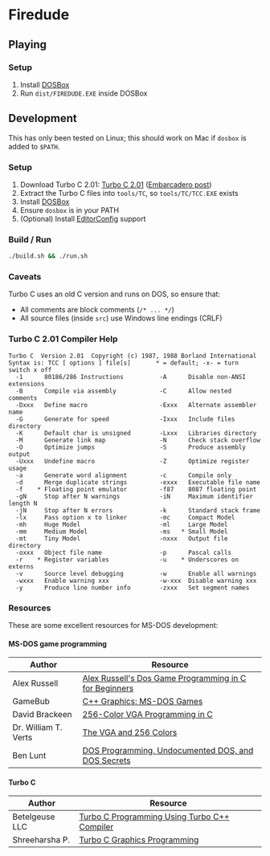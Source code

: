 # Firedude

## Playing

### Setup

1. Install [DOSBox](https://www.dosbox.com/)
2. Run `dist/FIREDUDE.EXE` inside DOSBox

## Development

This has only been tested on Linux; this should work on Mac if `dosbox` is added to `$PATH`.

### Setup

1. Download Turbo C 2.01: [Turbo C 2.01](https://cc.embarcadero.com/item/25636) ([Embarcadero post](https://edn.embarcadero.com/article/20841))
2. Extract the Turbo C files into `tools/TC`, so `tools/TC/TCC.EXE` exists
3. Install [DOSBox](https://www.dosbox.com/)
4. Ensure `dosbox` is in your PATH
5. (Optional) Install [EditorConfig](https://editorconfig.org) support

### Build / Run

```bash
./build.sh && ./run.sh
```

### Caveats

Turbo C uses an old C version and runs on DOS, so ensure that:

-   All comments are block comments (`/* ... */`)
-   All source files (inside `src`) use Windows line endings (CRLF)

### Turbo C 2.01 Compiler Help

```
Turbo C  Version 2.01  Copyright (c) 1987, 1988 Borland International
Syntax is: TCC [ options ] file[s]       * = default; -x- = turn switch x off
  -1      80186/286 Instructions          -A      Disable non-ANSI extensions
  -B      Compile via assembly            -C      Allow nested comments
  -Dxxx   Define macro                    -Exxx   Alternate assembler name
  -G      Generate for speed              -Ixxx   Include files directory
  -K      Default char is unsigned        -Lxxx   Libraries directory
  -M      Generate link map               -N      Check stack overflow
  -O      Optimize jumps                  -S      Produce assembly output
  -Uxxx   Undefine macro                  -Z      Optimize register usage
  -a      Generate word alignment         -c      Compile only
  -d      Merge duplicate strings         -exxx   Executable file name
  -f    * Floating point emulator         -f87    8087 floating point
  -gN     Stop after N warnings           -iN     Maximum identifier length N
  -jN     Stop after N errors             -k      Standard stack frame
  -lx     Pass option x to linker         -mc     Compact Model
  -mh     Huge Model                      -ml     Large Model
  -mm     Medium Model                    -ms   * Small Model
  -mt     Tiny Model                      -nxxx   Output file directory
  -oxxx   Object file name                -p      Pascal calls
  -r    * Register variables              -u    * Underscores on externs
  -v      Source level debugging          -w      Enable all warnings
  -wxxx   Enable warning xxx              -w-xxx  Disable warning xxx
  -y      Produce line number info        -zxxx   Set segment names
```

### Resources

These are some excellent resources for MS-DOS development:

#### MS-DOS game programming

| Author               | Resource                                                                                                                  |
| -------------------- | ------------------------------------------------------------------------------------------------------------------------- |
| Alex Russell         | [Alex Russell's Dos Game Programming in C for Beginners](http://www3.telus.net/alexander_russell/course/introduction.htm) |
| GameBub              | [C++ Graphics: MS-DOS Games](https://dos.gamebub.com/cpp.php)                                                             |
| David Brackeen       | [256-Color VGA Programming in C](http://www.brackeen.com/vga/index.html)                                                  |
| Dr. William T. Verts | [The VGA and 256 Colors](https://people.cs.umass.edu/~verts/cs32/vga_320.html)                                            |
| Ben Lunt             | [DOS Programming, Undocumented DOS, and DOS Secrets](http://www.fysnet.net/)                                              |

#### Turbo C

| Author         | Resource                                                                                             |
| -------------- | ---------------------------------------------------------------------------------------------------- |
| Betelgeuse LLC | [Turbo C Programming Using Turbo C++ Compiler](http://www.softwareandfinance.com/Turbo_C/Index.html) |
| Shreeharsha P. | [Turbo C Graphics Programming](http://electrosofts.com/cgraphics/)                                   |
